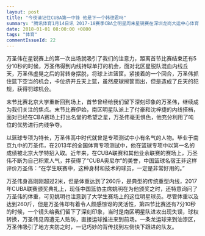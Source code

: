 ```yaml
---
layout: post
title: "今夜请记住CUBA第一中锋 他是下一个韩德君吗"
summary: "腾讯体育1月14日讯 2017-18赛季CBA全明星周末星锐赛在深圳龙岗大运中心体育馆落下帷幕，最终，CBA星锐队以103-95战胜CUBA北大清华队。本场比赛，北京大学中锋万圣伟的发挥给我们留下了深刻印象。"
date: 2018-01-01 08:00:00 +0800
tags: "体育"
commentIssueId: 22
---
```


万圣伟在星锐赛上的第一次出场就吸引了我们的注意力，距离首节比赛结束还有5分10秒的时候，万圣伟得到内线持球单打的机会，面对北区星锐队混血内线丘天，万圣伟虚晃之后的背转身摆脱，将球上进篮筐。紧接着的一个回合，万圣伟抓住篮下空当的机会，卡位挤开丘天上篮，虽然皮球擦筐而出，但是造成了丘天的犯规，获得罚球机会。

末节比赛北京大学重新回到场上，首节曾经给我们留下深刻印象的万圣伟，继续成为我们关注的焦点。末节比赛伊始，南区明星队派上了付豪和沈梓捷的内线搭档，面对已经在CBA赛场上打出名堂的希望之星，万圣伟毫无惧色，他充分利用了吨位的优势进行内线争夺。

以篮球专项为特长，万圣伟高中时代就曾是专项测试中小有名气的人物。毕业于南京九中的万圣伟，在2013年的全国体育专项测试中，他在篮球专项中以第一名的成绩被北京大学特招入取。近年来，在CUBA联赛和其他业余联赛的赛场上，万圣伟不断为自己积累人气，并获得了“CUBA奥尼尔”的美誉，中国篮球名宿王非这样评价万圣伟：“在学生联赛中，这种身材和技术的球员，一定是非常好用的。”

万圣伟身高刚刚超过2米，但是体重达到了260斤，是典型的传统重型内线，2017年CUBA联赛颁奖典礼上，现任中国篮协主席姚明在为他颁奖之时，还特意询问了万圣伟的体重，可见姚明也注意到了大学生赛场上的这位明星球员。尽管体重以及达到260斤，但是万圣伟却有着令人颇感惊讶的灵活性，第四节比赛还有7分10秒的时候，一个镜头给我们留下了深刻印象，当时是南区明星队进攻出现失误，球权转换，万圣伟见周遭无人贴防，直接运球推进来到前场。一条龙运球来到油漆区，万圣伟吸引了地方夹防之时，一记巧妙的背传找到左侧快下跟进的队友。
